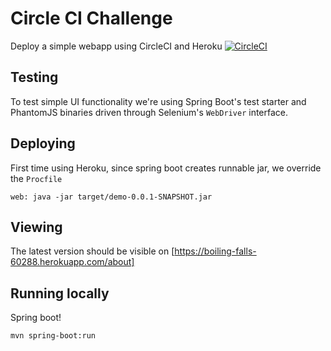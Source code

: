 # Circle CI Challenge

Deploy a simple webapp using CircleCI and Heroku
[![CircleCI](https://circleci.com/gh/eddiewebb/circleci-challenge.svg?style=svg)](https://circleci.com/gh/eddiewebb/circleci-challenge)

##  Testing
To test simple UI functionality we're using Spring Boot's test starter and PhantomJS binaries driven through Selenium's `WebDriver` interface.

## Deploying
First time using Heroku, since spring boot creates runnable jar, we override the `Procfile`

```
web: java -jar target/demo-0.0.1-SNAPSHOT.jar
```

## Viewing

The latest version should be visible on [https://boiling-falls-60288.herokuapp.com/about]


## Running locally

Spring boot!

```
mvn spring-boot:run
```